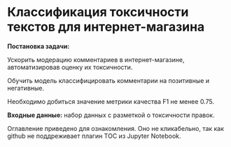 # Классификация токсичности текстов для интернет-магазина

**Постановка задачи:**

Ускорить модерацию комментариев в интернет-магазине, автоматизировав оценку их токсичности.

Обучить модель классифицировать комментарии на позитивные и негативные.

Необходимо добиться значение метрики качества F1 не менее 0.75.

**Входные данные:** набор данных с разметкой о токсичности правок.



Оглавление приведено для ознакомления. Оно не кликабельно, так как github не поддреживает плагин TOC из Jupyter Notebook.
